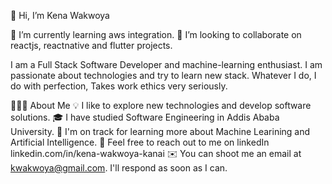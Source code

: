  👋 Hi, I’m Kena Wakwoya

🌱 I’m currently learning aws integration.
 💞️ I’m looking to collaborate on reactjs, reactnative and flutter projects.

I am a Full Stack Software Developer and machine-learning enthusiast. I am passionate about technologies and try to learn new stack.
Whatever I do, I do with perfection, Takes work ethics very seriously.




👨🏻‍💻  About Me
💡  I like to explore new technologies and develop software solutions.
🎓  I have studied Software Engineering in Addis Ababa University.
🌱  I'm on track for learning more about Machine Learining and Artificial Intelligence.
💬  Feel free to reach out to me on linkedIn linkedin.com/in/kena-wakwoya-kanai
✉️  You can shoot me an email at kwakwoya@gmail.com. I'll respond as soon as I can.


